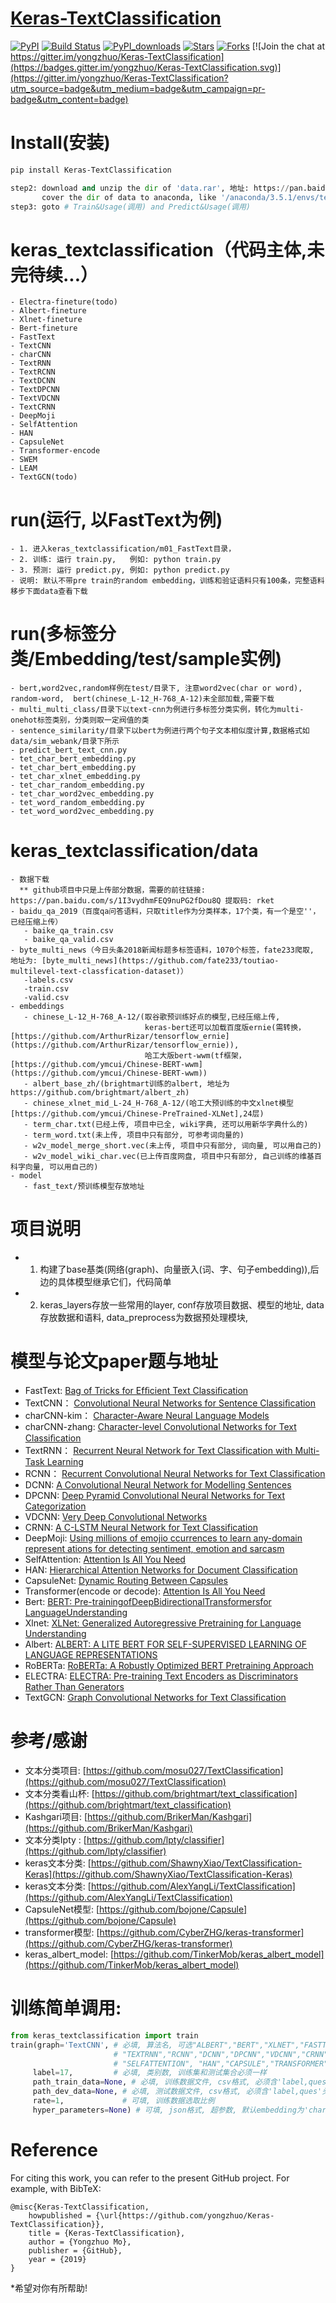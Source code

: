 # [Keras-TextClassification](https://github.com/yongzhuo/Keras-TextClassification)

[![PyPI](https://img.shields.io/pypi/v/Keras-TextClassification)](https://pypi.org/project/Keras-TextClassification/)
[![Build Status](https://travis-ci.com/yongzhuo/Keras-TextClassification.svg?branch=master)](https://travis-ci.com/yongzhuo/Keras-TextClassification)
[![PyPI_downloads](https://img.shields.io/pypi/dm/Keras-TextClassification)](https://pypi.org/project/Keras-TextClassification/)
[![Stars](https://img.shields.io/github/stars/yongzhuo/Keras-TextClassification?style=social)](https://github.com/yongzhuo/Keras-TextClassification/stargazers)
[![Forks](https://img.shields.io/github/forks/yongzhuo/Keras-TextClassification.svg?style=social)](https://github.com/yongzhuo/Keras-TextClassification/network/members)
[![Join the chat at https://gitter.im/yongzhuo/Keras-TextClassification](https://badges.gitter.im/yongzhuo/Keras-TextClassification.svg)](https://gitter.im/yongzhuo/Keras-TextClassification?utm_source=badge&utm_medium=badge&utm_campaign=pr-badge&utm_content=badge)



# Install(安装)

```bash
pip install Keras-TextClassification
```

```python
step2: download and unzip the dir of 'data.rar', 地址: https://pan.baidu.com/s/1I3vydhmFEQ9nuPG2fDou8Q 提取码: rket
       cover the dir of data to anaconda, like '/anaconda/3.5.1/envs/tensorflow13/Lib/site-packages/keras_textclassification/data'
step3: goto # Train&Usage(调用) and Predict&Usage(调用)
```

# keras_textclassification（代码主体,未完待续...）
    - Electra-fineture(todo)
    - Albert-fineture
    - Xlnet-fineture
    - Bert-fineture
    - FastText
    - TextCNN
    - charCNN
    - TextRNN
    - TextRCNN
    - TextDCNN
    - TextDPCNN
    - TextVDCNN
    - TextCRNN
    - DeepMoji
    - SelfAttention
    - HAN
    - CapsuleNet
    - Transformer-encode
    - SWEM
    - LEAM
    - TextGCN(todo)


# run(运行, 以FastText为例)
    - 1. 进入keras_textclassification/m01_FastText目录，
    - 2. 训练: 运行 train.py,   例如: python train.py
    - 3. 预测: 运行 predict.py, 例如: python predict.py
    - 说明: 默认不带pre train的random embedding，训练和验证语料只有100条，完整语料移步下面data查看下载

# run(多标签分类/Embedding/test/sample实例)
    - bert,word2vec,random样例在test/目录下, 注意word2vec(char or word), random-word,  bert(chinese_L-12_H-768_A-12)未全部加载,需要下载
    - multi_multi_class/目录下以text-cnn为例进行多标签分类实例，转化为multi-onehot标签类别，分类则取一定阀值的类
    - sentence_similarity/目录下以bert为例进行两个句子文本相似度计算,数据格式如data/sim_webank/目录下所示
    - predict_bert_text_cnn.py
    - tet_char_bert_embedding.py
    - tet_char_bert_embedding.py
    - tet_char_xlnet_embedding.py
    - tet_char_random_embedding.py
    - tet_char_word2vec_embedding.py
    - tet_word_random_embedding.py
    - tet_word_word2vec_embedding.py

# keras_textclassification/data
    - 数据下载
      ** github项目中只是上传部分数据，需要的前往链接: https://pan.baidu.com/s/1I3vydhmFEQ9nuPG2fDou8Q 提取码: rket
    - baidu_qa_2019（百度qa问答语料，只取title作为分类样本，17个类，有一个是空''，已经压缩上传）
       - baike_qa_train.csv
       - baike_qa_valid.csv
    - byte_multi_news（今日头条2018新闻标题多标签语料，1070个标签，fate233爬取, 地址为: [byte_multi_news](https://github.com/fate233/toutiao-multilevel-text-classfication-dataset)）
       -labels.csv
       -train.csv
       -valid.csv
    - embeddings
       - chinese_L-12_H-768_A-12/(取谷歌预训练好点的模型,已经压缩上传,
                                  keras-bert还可以加载百度版ernie(需转换，[https://github.com/ArthurRizar/tensorflow_ernie](https://github.com/ArthurRizar/tensorflow_ernie)),
                                  哈工大版bert-wwm(tf框架，[https://github.com/ymcui/Chinese-BERT-wwm](https://github.com/ymcui/Chinese-BERT-wwm))
       - albert_base_zh/(brightmart训练的albert, 地址为https://github.com/brightmart/albert_zh)
       - chinese_xlnet_mid_L-24_H-768_A-12/(哈工大预训练的中文xlnet模型[https://github.com/ymcui/Chinese-PreTrained-XLNet],24层)
       - term_char.txt(已经上传, 项目中已全, wiki字典, 还可以用新华字典什么的)
       - term_word.txt(未上传, 项目中只有部分, 可参考词向量的)
       - w2v_model_merge_short.vec(未上传, 项目中只有部分, 词向量, 可以用自己的)
       - w2v_model_wiki_char.vec(已上传百度网盘, 项目中只有部分, 自己训练的维基百科字向量, 可以用自己的)
    - model
       - fast_text/预训练模型存放地址

# 项目说明
  - 1. 构建了base基类(网络(graph)、向量嵌入(词、字、句子embedding)),后边的具体模型继承它们，代码简单
  - 2. keras_layers存放一些常用的layer, conf存放项目数据、模型的地址, data存放数据和语料, data_preprocess为数据预处理模块,


# 模型与论文paper题与地址
* FastText:   [Bag of Tricks for Efﬁcient Text Classiﬁcation](https://arxiv.org/abs/1607.01759)
* TextCNN：   [Convolutional Neural Networks for Sentence Classiﬁcation](https://arxiv.org/abs/1408.5882)
* charCNN-kim：   [Character-Aware Neural Language Models](https://arxiv.org/abs/1508.06615)
* charCNN-zhang:  [Character-level Convolutional Networks for Text Classiﬁcation](https://arxiv.org/pdf/1509.01626.pdf)
* TextRNN：   [Recurrent Neural Network for Text Classification with Multi-Task Learning](https://www.ijcai.org/Proceedings/16/Papers/408.pdf)
* RCNN：      [Recurrent Convolutional Neural Networks for Text Classification](http://www.nlpr.ia.ac.cn/cip/~liukang/liukangPageFile/Recurrent%20Convolutional%20Neural%20Networks%20for%20Text%20Classification.pdf)
* DCNN:       [A Convolutional Neural Network for Modelling Sentences](https://arxiv.org/abs/1404.2188)
* DPCNN:      [Deep Pyramid Convolutional Neural Networks for Text Categorization](https://www.aclweb.org/anthology/P17-1052)
* VDCNN:      [Very Deep Convolutional Networks](https://www.aclweb.org/anthology/E17-1104)
* CRNN:        [A C-LSTM Neural Network for Text Classification](https://arxiv.org/abs/1511.08630)
* DeepMoji:    [Using millions of emojio ccurrences to learn any-domain represent ations for detecting sentiment, emotion and sarcasm](https://arxiv.org/abs/1708.00524)
* SelfAttention: [Attention Is All You Need](https://arxiv.org/abs/1706.03762)
* HAN: [Hierarchical Attention Networks for Document Classification](https://www.cs.cmu.edu/~diyiy/docs/naacl16.pdf)
* CapsuleNet: [Dynamic Routing Between Capsules](https://arxiv.org/pdf/1710.09829.pdf)
* Transformer(encode or decode): [Attention Is All You Need](https://arxiv.org/abs/1706.03762)
* Bert:                  [BERT: Pre-trainingofDeepBidirectionalTransformersfor LanguageUnderstanding]()
* Xlnet:                 [XLNet: Generalized Autoregressive Pretraining for Language Understanding](https://arxiv.org/abs/1906.08237)
* Albert:                [ALBERT: A LITE BERT FOR SELF-SUPERVISED LEARNING OF LANGUAGE REPRESENTATIONS](https://arxiv.org/pdf/1909.11942.pdf)
* RoBERTa:               [RoBERTa: A Robustly Optimized BERT Pretraining Approach](https://arxiv.org/abs/1907.11692)
* ELECTRA:               [ELECTRA: Pre-training Text Encoders as Discriminators Rather Than Generators](https://openreview.net/pdf?id=r1xMH1BtvB)
* TextGCN:               [Graph Convolutional Networks for Text Classification](https://arxiv.org/abs/1809.05679)


# 参考/感谢
* 文本分类项目:   [https://github.com/mosu027/TextClassification](https://github.com/mosu027/TextClassification)
* 文本分类看山杯: [https://github.com/brightmart/text_classification](https://github.com/brightmart/text_classification)
* Kashgari项目: [https://github.com/BrikerMan/Kashgari](https://github.com/BrikerMan/Kashgari)
* 文本分类Ipty : [https://github.com/lpty/classifier](https://github.com/lpty/classifier)
* keras文本分类: [https://github.com/ShawnyXiao/TextClassification-Keras](https://github.com/ShawnyXiao/TextClassification-Keras)
* keras文本分类: [https://github.com/AlexYangLi/TextClassification](https://github.com/AlexYangLi/TextClassification)
* CapsuleNet模型: [https://github.com/bojone/Capsule](https://github.com/bojone/Capsule)
* transformer模型: [https://github.com/CyberZHG/keras-transformer](https://github.com/CyberZHG/keras-transformer)
* keras_albert_model: [https://github.com/TinkerMob/keras_albert_model](https://github.com/TinkerMob/keras_albert_model)


# 训练简单调用:
```python
from keras_textclassification import train
train(graph='TextCNN', # 必填, 算法名, 可选"ALBERT","BERT","XLNET","FASTTEXT","TEXTCNN","CHARCNN",
                       # "TEXTRNN","RCNN","DCNN","DPCNN","VDCNN","CRNN","DEEPMOJI",
                       # "SELFATTENTION", "HAN","CAPSULE","TRANSFORMER"
     label=17,         # 必填, 类别数, 训练集和测试集合必须一样
     path_train_data=None, # 必填, 训练数据文件, csv格式, 必须含'label,ques'头文件, 详见keras_textclassification/data
     path_dev_data=None, # 必填, 测试数据文件, csv格式, 必须含'label,ques'头文件, 详见keras_textclassification/data
     rate=1,             # 可填, 训练数据选取比例
     hyper_parameters=None) # 可填, json格式, 超参数, 默认embedding为'char','random'
```

# Reference
For citing this work, you can refer to the present GitHub project. For example, with BibTeX:
```
@misc{Keras-TextClassification,
    howpublished = {\url{https://github.com/yongzhuo/Keras-TextClassification}},
    title = {Keras-TextClassification},
    author = {Yongzhuo Mo},
    publisher = {GitHub},
    year = {2019}
}
```

*希望对你有所帮助!
